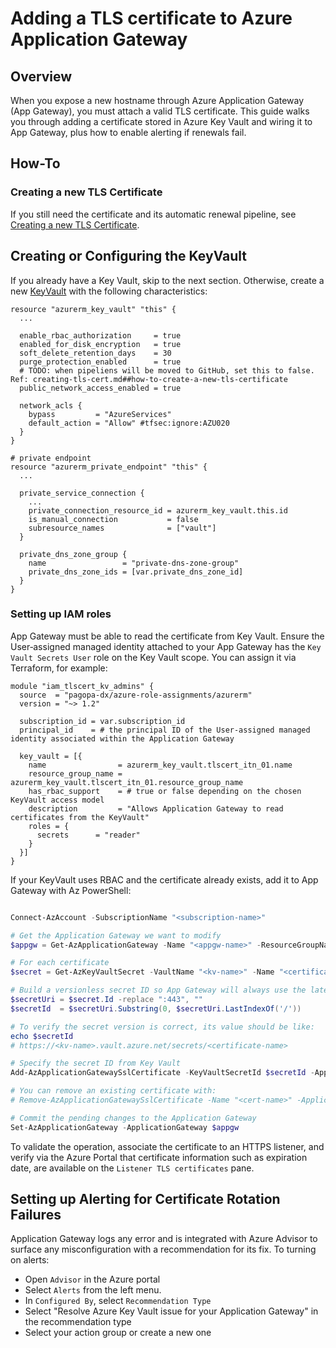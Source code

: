 # Adding a TLS certificate to Azure Application Gateway

## Overview

When you expose a new hostname through Azure Application Gateway (App Gateway),
you must attach a valid TLS certificate. This guide walks you through adding a
certificate stored in Azure Key Vault and wiring it to App Gateway, plus how to
enable alerting if renewals fail.

## How-To

### Creating a new TLS Certificate

If you still need the certificate and its automatic renewal pipeline, see
[Creating a new TLS Certificate](creating-tls-cert.md).

## Creating or Configuring the KeyVault

If you already have a Key Vault, skip to the next section. Otherwise, create a
new
[KeyVault](https://registry.terraform.io/providers/hashicorp/azurerm/latest/docs/resources/key_vault)
with the following characteristics:

```hcl
resource "azurerm_key_vault" "this" {
  ...

  enable_rbac_authorization     = true
  enabled_for_disk_encryption   = true
  soft_delete_retention_days    = 30
  purge_protection_enabled      = true
  # TODO: when pipeliens will be moved to GitHub, set this to false. Ref: creating-tls-cert.md##how-to-create-a-new-tls-certificate
  public_network_access_enabled = true

  network_acls {
    bypass         = "AzureServices"
    default_action = "Allow" #tfsec:ignore:AZU020
  }
}

# private endpoint
resource "azurerm_private_endpoint" "this" {
  ...

  private_service_connection {
    ...
    private_connection_resource_id = azurerm_key_vault.this.id
    is_manual_connection           = false
    subresource_names              = ["vault"]
  }

  private_dns_zone_group {
    name                 = "private-dns-zone-group"
    private_dns_zone_ids = [var.private_dns_zone_id]
  }
}

```

### Setting up IAM roles

App Gateway must be able to read the certificate from Key Vault. Ensure the
User‑assigned managed identity attached to your App Gateway has the
`Key Vault Secrets User` role on the Key Vault scope. You can assign it via
Terraform, for example:

```hcl
module "iam_tlscert_kv_admins" {
  source  = "pagopa-dx/azure-role-assignments/azurerm"
  version = "~> 1.2"

  subscription_id = var.subscription_id
  principal_id    = # the principal ID of the User-assigned managed identity associated within the Application Gateway

  key_vault = [{
    name                = azurerm_key_vault.tlscert_itn_01.name
    resource_group_name = azurerm_key_vault.tlscert_itn_01.resource_group_name
    has_rbac_support    = # true or false depending on the chosen KeyVault access model
    description         = "Allows Application Gateway to read certificates from the KeyVault"
    roles = {
      secrets      = "reader"
    }
  }]
}
```

If your KeyVault uses RBAC and the certificate already exists, add it to App
Gateway with Az PowerShell:

```powershell

Connect-AzAccount -SubscriptionName "<subscription-name>"

# Get the Application Gateway we want to modify
$appgw = Get-AzApplicationGateway -Name "<appgw-name>" -ResourceGroupName "<appgwp-rg>"

# For each certificate
$secret = Get-AzKeyVaultSecret -VaultName "<kv-name>" -Name "<certificate-name>"

# Build a versionless secret ID so App Gateway will always use the latest version
$secretUri = $secret.Id -replace ":443", ""
$secretId  = $secretUri.Substring(0, $secretUri.LastIndexOf('/'))

# To verify the secret version is correct, its value should be like:
echo $secretId
# https://<kv-name>.vault.azure.net/secrets/<certificate-name>

# Specify the secret ID from Key Vault
Add-AzApplicationGatewaySslCertificate -KeyVaultSecretId $secretId -ApplicationGateway $appgw -Name $secret.Name

# You can remove an existing certificate with:
# Remove-AzApplicationGatewaySslCertificate -Name "<cert-name>" -ApplicationGateway $appgw

# Commit the pending changes to the Application Gateway
Set-AzApplicationGateway -ApplicationGateway $appgw

```

To validate the operation, associate the certificate to an HTTPS listener, and
verify via the Azure Portal that certificate information such as expiration
date, are available on the `Listener TLS certificates` pane.

## Setting up Alerting for Certificate Rotation Failures

Application Gateway logs any error and is integrated with Azure Advisor to
surface any misconfiguration with a recommendation for its fix. To turning on
alerts:

- Open `Advisor` in the Azure portal
- Select `Alerts` from the left menu.
- In `Configured By`, select `Recommendation Type`
- Select "Resolve Azure Key Vault issue for your Application Gateway" in the
  recommendation type
- Select your action group or create a new one
